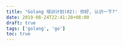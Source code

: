 ```yaml
---
title: "Golang 培训计划(02): 你好, 认识一下?"
date: 2019-08-24T22:41:28+08:00
draft: true
tags: ['golang', 'go']
toc: true
---
```




